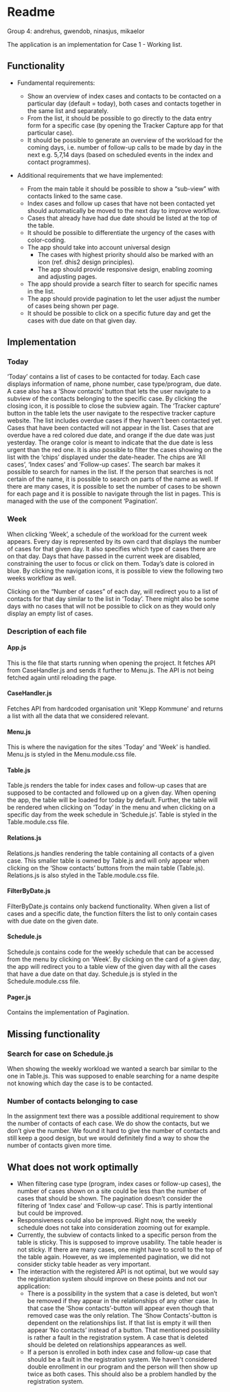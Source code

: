 # Readme
Group 4: andrehus, gwendob, ninasjus, mikaelor

The application is an implementation for Case 1 - Working list. 
## Functionality
- Fundamental requirements:
    - Show an overview of index cases and contacts to be contacted on a particular day (default = today), both cases and contacts together in the same list and separately. 
    - From the list, it should be possible to go directly to the data entry form for a specific case (by opening the Tracker Capture app for that particular case).
    - It should be possible to generate an overview of the workload for the coming days, i.e. number of follow-up calls to be made by day in the next e.g. 5,7,14 days (based on scheduled events in the index and contact programmes).


- Additional requirements that we have implemented:
    - From the main table it should be possible to show a “sub-view” with contacts linked to the same case.
    - Index cases and follow up cases that have not been contacted yet should automatically be moved to the next day to improve workflow. 
    - Cases that already have had due date should be listed at the top of the table.
    - It should be possible to differentiate the urgency of the cases with color-coding.
    - The app should take into account universal design
        - The cases with highest priority should also be marked with an icon (ref. dhis2 design principles). 
        - The app should provide responsive design, enabling zooming and adjusting pages. 
    - The app should provide a search filter to search for specific names in the list. 
    - The app should provide pagination to let the user adjust the number of cases being shown per page. 
    - It should be possible to click on a specific future day and get the cases with due date on that given day.
 
## Implementation
### Today
‘Today’ contains a list of cases to be contacted for today. Each case displays information of name, phone number, case type/program, due date. A case also has a ‘Show contacts’ button that lets the user navigate to a subview of the contacts belonging to the specific case. By clicking the closing icon, it is possible to close the subview again. The ‘Tracker capture’ button in the table lets the user navigate to the respective tracker capture website.
The list includes overdue cases if they haven’t been contacted yet. Cases that have been contacted will not appear in the list. Cases that are overdue have a red colored due date, and orange if the due date was just yesterday. The orange color is meant to indicate that the due date is less urgent than the red one. 
It is also possible to filter the cases showing on the list with the ‘chips’ displayed under the date-header. The chips are ‘All cases’, ‘Index cases’ and ‘Follow-up cases’. The search bar makes it possible to search for names in the list. If the person that searches is not certain of the name, it is possible to search on parts of the name as well. If there are many cases, it is possible to set the number of cases to be shown for each page and it is possible to navigate through the list in pages. This is managed with the use of the component ‘Pagination’.
 
### Week
When clicking ‘Week’, a schedule of the workload for the current week appears. Every day is represented by  its own card that displays the number of cases for that given day. It also specifies which type of cases there are on that day. Days that have passed in the current week are disabled, constraining the user to focus or click on them. Today’s date is colored in blue. By clicking the navigation icons, it is possible to view the following two weeks workflow as well. 

Clicking on the “Number of cases” of each day, will redirect you to a list of contacts for that day similar to the list in ‘Today’. There might also be some days with no cases that will not be possible to click on as they would only display an empty list of cases.

### Description of each file
#### App.js
This is the file that starts running when opening the project. It fetches API from CaseHandler.js and sends it further to Menu.js. The API is not being fetched again until reloading the page.
#### CaseHandler.js
Fetches API from hardcoded organisation unit 'Klepp Kommune' and returns a list with all the data that we considered relevant.
#### Menu.js
This is where the navigation for the sites 'Today' and 'Week' is handled. Menu.js is styled in the Menu.module.css file.
#### Table.js
Table.js renders the table for index cases and follow-up cases that are supposed to be contacted and followed up on a given day. When opening the app, the table will be loaded for today by default. Further, the table will be rendered when clicking on ‘Today’ in the menu and when clicking on a specific day from the week schedule in ‘Schedule.js’. Table is styled in the Table.module.css file.
#### Relations.js
Relations.js handles rendering the table containing all contacts of a given case. This smaller table is owned by Table.js and will only appear when clicking on the ‘Show contacts’ buttons from the main table (Table.js). Relations.js is also styled in the Table.module.css file.
#### FilterByDate.js
FilterByDate.js contains only backend functionality. When given a list of cases and a specific date, the function filters the list to only contain cases with due date on the given date.
#### Schedule.js
Schedule.js contains code for the weekly schedule that can be accessed from the menu by clicking on ‘Week’. By clicking on the card of a given day, the app will redirect you to a table view of the given day with all the cases that have a due date on that day. Schedule.js is styled in the Schedule.module.css file. 
#### Pager.js
Contains the implementation of Pagination.

## Missing functionality
### Search for case on Schedule.js
When showing the weekly workload we wanted a search bar similar to the one in Table.js. This was supposed to enable searching for a name despite not knowing which day the case is to be contacted. 
### Number of contacts belonging to case
In the assignment text there was a possible additional requirement to show the number of contacts of each case. We do show the contacts, but we don’t give the number. We found it hard to give the number of contacts and still keep a good design, but we would definitely find a way to show the number of contacts given more time.
## What does not work optimally
- When filtering case type (program, index cases or follow-up cases), the number of cases shown on a site could be less than the number of cases that should be shown. The pagination doesn’t consider the filtering of ‘Index case’ and ‘Follow-up case’. This is partly intentional but could be improved.
- Responsiveness could also be improved. Right now, the weekly schedule does not take into consideration zooming out for example. 
- Currently, the subview of contacts linked to a specific person from the table is sticky. This is supposed to improve usability. The table header is not sticky. If there are many cases, one might have to scroll to the top of the table again. However, as we implemented pagination, we did not consider sticky table header as very important.
- The interaction with the registered API is not optimal, but we would say the registration system should improve on these points and not our application:
    - There is a possibility in the system that a case is deleted, but won’t be removed if they appear in the relationships of any other case. In that case the ‘Show contacts’-button will appear even though that removed case was the only relation. The ‘Show Contacts’-button is dependent on the relationships list. If that list is empty it will then appear ‘No contacts’ instead of a button. That mentioned possibility is rather a fault in the registration system. A case that is deleted should be deleted on relationships appearances as well.
    - If a person is enrolled in both index case and follow-up case that should be a fault in the registration system. We haven't considered double enrollment in our program and the person will then show up twice as both cases. This should also be a problem handled by the registration system. 
